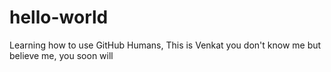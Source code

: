 # hello-world
Learning how to use GitHub
Humans, This is Venkat you don't know me but believe me, you soon will
